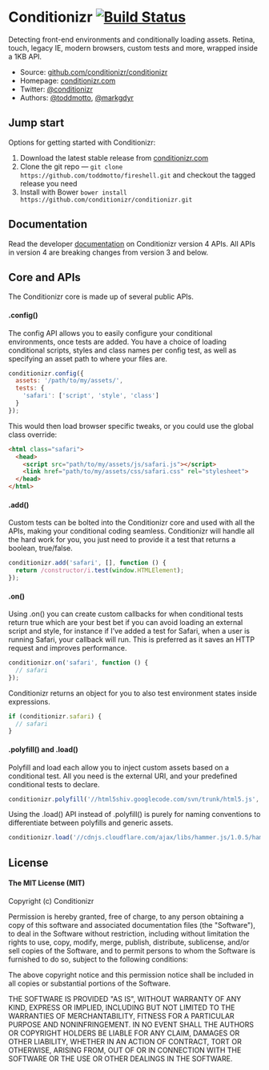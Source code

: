 # Conditionizr [![Build Status](https://travis-ci.org/conditionizr/conditionizr.png)](https://travis-ci.org/conditionizr/conditionizr)

Detecting front-end environments and conditionally loading assets. Retina, touch, legacy IE, modern browsers, custom tests and more, wrapped inside a 1KB API.

* Source: [github.com/conditionizr/conditionizr](http://github.com/conditionizr/conditionizr)
* Homepage: [conditionizr.com](http://conditionizr.com)
* Twitter: [@conditionizr](http://twitter.com/conditionizr)
* Authors: [@toddmotto](//twitter.com/toddmotto), [@markgdyr](//twitter.com/markgdyr)

## Jump start

Options for getting started with Conditionizr:

1. Download the latest stable release from
   [conditionizr.com](http://conditionizr.com)
2. Clone the git repo — `git clone
   https://github.com/toddmotto/fireshell.git` and checkout the tagged release you need
3. Install with Bower `bower install https://github.com/conditionizr/conditionizr.git`

## Documentation

Read the developer [documentation](//github.com/conditionizr/conditionizr/blob/master/docs/DOCS.md) on Conditionizr version 4 APIs. All APIs in version 4 are breaking changes from version 3 and below.

## Core and APIs

The Conditionizr core is made up of several public APIs.

#### .config()
The config API allows you to easily configure your conditional environments, once tests are added. You have a choice of loading conditional scripts, styles and class names per config test, as well as specifying an asset path to where your files are.

````js
conditionizr.config({
  assets: '/path/to/my/assets/',
  tests: {
    'safari': ['script', 'style', 'class']
  }
});
````

This would then load browser specific tweaks, or you could use the global class override:

````html
<html class="safari">
  <head>
    <script src="path/to/my/assets/js/safari.js"></script>
    <link href="path/to/my/assets/css/safari.css" rel="stylesheet">
  </head>
</html>
````

#### .add()
Custom tests can be bolted into the Conditionizr core and used with all the APIs, making your conditional coding seamless. Conditionizr will handle all the hard work for you, you just need to provide it a test that returns a boolean, true/false.

````js
conditionizr.add('safari', [], function () {
  return /constructor/i.test(window.HTMLElement);
});
````

#### .on()
Using .on() you can create custom callbacks for when conditional tests return true which are your best bet if you can avoid loading an external script and style, for instance if I’ve added a test for Safari, when a user is running Safari, your callback will run. This is preferred as it saves an HTTP request and improves performance. 

````js
conditionizr.on('safari', function () {
  // safari
});
````

Conditionizr returns an object for you to also test environment states inside expressions.

````js
if (conditionizr.safari) {
  // safari
}
````

#### .polyfill() and .load()
Polyfill and load each allow you to inject custom assets based on a conditional test. All you need is the external URI, and your predefined conditional tests to declare.

````js
conditionizr.polyfill('//html5shiv.googlecode.com/svn/trunk/html5.js', ['ie6', 'ie7', 'ie8']);
````

Using the .load() API instead of .polyfill() is purely for naming conventions to differentiate between polyfills and generic assets.

````js
conditionizr.load('//cdnjs.cloudflare.com/ajax/libs/hammer.js/1.0.5/hammer.min.js', ['ios']);
````

## License

#### The MIT License (MIT)

Copyright (c) Conditionizr

Permission is hereby granted, free of charge, to any person obtaining a copy of
this software and associated documentation files (the "Software"), to deal in
the Software without restriction, including without limitation the rights to
use, copy, modify, merge, publish, distribute, sublicense, and/or sell copies
of the Software, and to permit persons to whom the Software is furnished to do
so, subject to the following conditions:

The above copyright notice and this permission notice shall be included in all
copies or substantial portions of the Software.

THE SOFTWARE IS PROVIDED "AS IS", WITHOUT WARRANTY OF ANY KIND, EXPRESS OR
IMPLIED, INCLUDING BUT NOT LIMITED TO THE WARRANTIES OF MERCHANTABILITY,
FITNESS FOR A PARTICULAR PURPOSE AND NONINFRINGEMENT. IN NO EVENT SHALL THE
AUTHORS OR COPYRIGHT HOLDERS BE LIABLE FOR ANY CLAIM, DAMAGES OR OTHER
LIABILITY, WHETHER IN AN ACTION OF CONTRACT, TORT OR OTHERWISE, ARISING FROM,
OUT OF OR IN CONNECTION WITH THE SOFTWARE OR THE USE OR OTHER DEALINGS IN THE
SOFTWARE.
